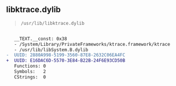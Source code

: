 ## libktrace.dylib

> `/usr/lib/libktrace.dylib`

```diff

   __TEXT.__const: 0x38
   - /System/Library/PrivateFrameworks/ktrace.framework/ktrace
   - /usr/lib/libSystem.B.dylib
-  UUID: 2880A998-5199-3560-87E8-2632C06EA4FC
+  UUID: E16DAC6D-5570-3E84-B22B-24F6E93CD50B
   Functions: 0
   Symbols:   2
   CStrings:  0

```
